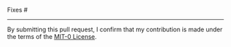 <!--
Explain what changed and why.

Please read the [Contribution guidelines][1] and follow the pull-request
checklist.

[1]: https://github.com/aws-samples/aws-cdk-intro-workshop/blob/master/CONTRIBUTING.md
-->

Fixes # <!-- Please create a new issue if none exists yet -->

---

By submitting this pull request, I confirm that my contribution is made under the terms of the [MIT-0 License].

[MIT-0 License]: https://github.com/aws/mit-0/blob/master/MIT-0
